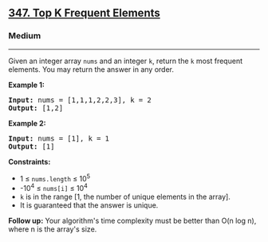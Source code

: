 <h2><a href="https://leetcode.com/problems/top-k-frequent-elements">347. Top K Frequent Elements</a></h2>
<h3>Medium</h3>
<hr>
<p>Given an integer array <code>nums</code> and an integer <code>k</code>, return the <code>k</code> most frequent elements. You may return the answer in any order.</p>

<p><strong>Example 1:</strong></p>
<pre>
<strong>Input:</strong> nums = [1,1,1,2,2,3], k = 2
<strong>Output:</strong> [1,2]
</pre>

<p><strong>Example 2:</strong></p>
<pre>
<strong>Input:</strong> nums = [1], k = 1
<strong>Output:</strong> [1]
</pre>

<p><strong>Constraints:</strong></p>
<ul>
<li>1 ≤ <code>nums.length</code> ≤ 10<sup>5</sup></li>
<li>-10<sup>4</sup> ≤ <code>nums[i]</code> ≤ 10<sup>4</sup></li>
<li><code>k</code> is in the range [1, the number of unique elements in the array].</li>
<li>It is guaranteed that the answer is unique.</li>
</ul>

<p><strong>Follow up:</strong> Your algorithm's time complexity must be better than O(n log n), where n is the array's size.</p>
